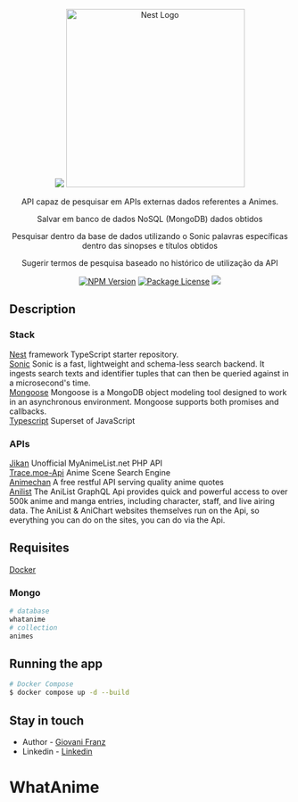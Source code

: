 <p align="center">
  <a href="https://github.com/valeriansaliou/sonic"><img src="https://valeriansaliou.github.io/sonic/images/banner.jpg" /><a>
  <a href="http://nestjs.com/" target="blank"><img src="https://nestjs.com/img/logo_text.svg" width="320" alt="Nest Logo" /></a>
</p>

[circleci-image]: https://img.shields.io/circleci/build/github/nestjs/nest/master?token=abc123def456
[circleci-url]: https://circleci.com/gh/nestjs/nest

  <p align="center">API capaz de pesquisar em APIs externas dados referentes a Animes.</p>
  <p align="center">Salvar em banco de dados NoSQL (MongoDB) dados obtidos</p>  
  <p align="center">Pesquisar dentro da base de dados utilizando o Sonic palavras específicas dentro das sinopses e títulos obtidos</p>
  <p align="center">Sugerir termos de pesquisa baseado no histórico de utilização da API</p>
 
<p align="center"> 
<a href="https://www.npmjs.com/~nestjscore" target="_blank"><img src="https://img.shields.io/npm/v/@nestjs/core.svg" alt="NPM Version" /></a>
<a href="https://www.npmjs.com/~nestjscore" target="_blank"><img src="https://img.shields.io/npm/l/@nestjs/core.svg" alt="Package License" /></a>
  <a href="https://www.paypal.com/donate?hosted_button_id=KJ9TK628E7N42" target="_blank"><img src="https://img.shields.io/badge/Donate-PayPal-ff3f59.svg"/></a>
  
</p>

## Description

### Stack

[Nest](https://github.com/nestjs/nest) framework TypeScript starter repository.    
[Sonic](https://github.com/valeriansaliou/sonic) Sonic is a fast, lightweight and schema-less search backend. It ingests search texts and identifier tuples that can then be queried against in a microsecond's time.   
[Mongoose](https://github.com/Automattic/mongoose) Mongoose is a MongoDB object modeling tool designed to work in an asynchronous environment. Mongoose supports both promises and callbacks.    
[Typescript](https://github.com/microsoft/TypeScript) Superset of JavaScript

### APIs

[Jikan](https://github.com/jikan-me/jikan) Unofficial MyAnimeList.net PHP API  
[Trace.moe-Api](https://github.com/soruly/trace.moe-api) Anime Scene Search Engine  
[Animechan](https://github.com/rocktimsaikia/anime-chan) A free restful API serving quality anime quotes  
[Anilist](https://github.com/AniList/ApiV2-GraphQL-Docs) The AniList GraphQL Api provides quick and powerful access to over 500k anime and manga entries, including character, staff, and live airing data. The AniList & AniChart websites themselves run on the Api, so everything you can do on the sites, you can do via the Api.  

## Requisites 

[Docker](https://www.docker.com)   

### Mongo 

```bash
# database
whatanime
# collection
animes
```



## Running the app

```bash
# Docker Compose
$ docker compose up -d --build

```

## Stay in touch

- Author - [Giovani Franz](https://github.com/giovanifranz)
- Linkedin - [Linkedin](https://www.linkedin.com/in/giovanifranz/)

# WhatAnime
